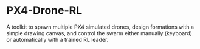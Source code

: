 # PX4-Drone-RL
A toolkit to spawn multiple PX4 simulated drones, design formations with a simple drawing canvas, and control the swarm either manually (keyboard) or automatically with a trained RL leader.
